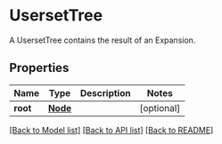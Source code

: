 # UsersetTree

A UsersetTree contains the result of an Expansion.

## Properties
Name | Type | Description | Notes
------------ | ------------- | ------------- | -------------
**root** | [**Node**](Node.md) |  | [optional] 

[[Back to Model list]](../README.md#documentation-for-models) [[Back to API list]](../README.md#documentation-for-api-endpoints) [[Back to README]](../README.md)


